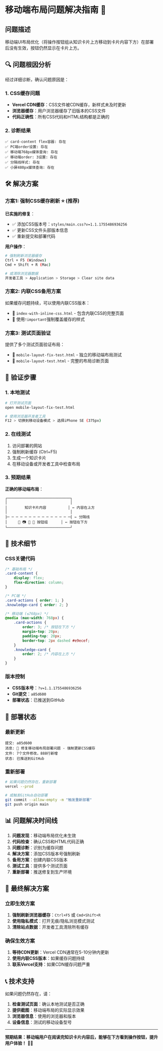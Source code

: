 # 移动端布局问题解决指南 🔧

## 问题描述

移动端UI布局优化（将操作按钮组从知识卡片上方移动到卡片内容下方）在部署后没有生效，按钮仍然显示在卡片上方。

## 🔍 问题根因分析

经过详细诊断，确认问题原因是：

### 1. CSS缓存问题
- **Vercel CDN缓存**：CSS文件被CDN缓存，新样式未及时更新
- **浏览器缓存**：用户浏览器缓存了旧版本的CSS文件
- **代码正确性**：所有CSS代码和HTML结构都是正确的

### 2. 诊断结果
```
✅ card-content flex容器: 存在
✅ PC端order设置: 存在  
✅ 移动端768px媒体查询: 存在
✅ 移动端order: 3设置: 存在
✅ 分隔线样式: 存在
✅ 小屏480px媒体查询: 存在
```

## 🛠️ 解决方案

### 方案1: 强制CSS缓存刷新 ⭐ (推荐)

**已实施的修复**：
- ✅ 添加CSS版本号：`styles/main.css?v=1.1.1755486936256`
- ✅ 更新CSS文件头部版本信息
- ✅ 重新提交和部署代码

**用户操作**：
```bash
# 强制刷新浏览器缓存
Ctrl + F5 (Windows)
Cmd + Shift + R (Mac)

# 或清除浏览器数据
开发者工具 > Application > Storage > Clear site data
```

### 方案2: 内联CSS备用方案

如果缓存问题持续，可以使用内联CSS版本：
- 📄 `index-with-inline-css.html` - 包含内联CSS的完整页面
- 🎯 使用`!important`强制覆盖缓存的样式

### 方案3: 测试页面验证

提供了多个测试页面验证布局：
- 📱 `mobile-layout-fix-test.html` - 独立的移动端布局测试
- 🧪 `mobile-layout-test.html` - 完整的布局诊断页面

## 📱 验证步骤

### 1. 本地测试
```bash
# 打开测试页面
open mobile-layout-fix-test.html

# 使用浏览器开发者工具
F12 > 切换到移动设备模式 > 选择iPhone SE (375px)
```

### 2. 在线测试
1. 访问部署的网站
2. 强制刷新缓存 (Ctrl+F5)
3. 生成一个知识卡片
4. 在移动设备或开发者工具中检查布局

### 3. 预期结果
**正确的移动端布局**：
```
┌─────────────────────────────┐
│                             │
│        知识卡片内容          │ ← 内容在上方
│                             │
├─ ─ ─ ─ ─ ─ ─ ─ ─ ─ ─ ─ ─ ─ ─┤ ← 分隔线
│     🔄 📷 📄 🔗 按钮组      │ ← 按钮在下方
└─────────────────────────────┘
```

## 🔧 技术细节

### CSS关键代码
```css
/* 基础布局 */
.card-content {
    display: flex;
    flex-direction: column;
}

/* PC端 */
.card-actions { order: 1; }
.knowledge-card { order: 2; }

/* 移动端 (≤768px) */
@media (max-width: 768px) {
    .card-actions {
        order: 3; /* 按钮在下方 */
        margin-top: 20px;
        padding-top: 20px;
        border-top: 2px dashed #e9ecef;
    }
    .knowledge-card {
        order: 2; /* 内容在上方 */
    }
}
```

### 版本控制
- **CSS版本号**：`?v=1.1.1755486936256`
- **Git提交**：`a85d600`
- **部署状态**：已推送到GitHub

## 🚀 部署状态

### 最新更新
```
提交: a85d600
消息: 🔧 修复移动端布局部署问题 - 强制更新CSS缓存
文件: 7个文件修改，888行新增
状态: 已推送到GitHub
```

### 重新部署
```bash
# 如果问题仍然存在，重新部署
vercel --prod

# 或触发GitHub自动部署
git commit --allow-empty -m "触发重新部署"
git push origin main
```

## 📊 问题解决时间线

1. **问题发现**：移动端布局优化未生效
2. **代码检查**：确认CSS和HTML代码正确
3. **问题诊断**：识别为缓存问题
4. **解决方案**：添加CSS版本号强制刷新
5. **备用方案**：创建内联CSS版本
6. **测试工具**：提供多个测试页面
7. **重新部署**：推送修复到生产环境

## 🎯 最终解决方案

### 立即生效方案
1. **强制刷新浏览器缓存**：`Ctrl+F5` 或 `Cmd+Shift+R`
2. **使用隐私模式**：打开无痕/隐私浏览模式测试
3. **清除站点数据**：开发者工具清除所有缓存

### 确保生效方案
1. **等待CDN更新**：Vercel CDN通常在5-10分钟内更新
2. **使用内联CSS版本**：如果缓存问题持续
3. **联系Vercel支持**：如果CDN缓存问题严重

## 📞 技术支持

如果问题仍然存在，请：

1. **检查测试页面**：确认本地测试是否正确
2. **提供截图**：移动端布局的实际显示效果
3. **浏览器信息**：使用的浏览器和版本
4. **设备信息**：测试的移动设备型号

---

**预期结果：移动端用户在阅读完知识卡片内容后，能够在下方看到操作按钮，提升用户体验！** 📱✨
